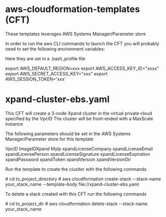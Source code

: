 # aws-cloudformation-templates (CFT)

These templates leverages  AWS Systems Manager/Parameter store

In order to run the aws CLI commands to launch the CFT you will probably need to set the following environment variables:

Here they are set in a .bash_profile file

export AWS_DEFAULT_REGION=xxx
export AWS_ACCESS_KEY_ID="xxxx"
export AWS_SECRET_ACCESS_KEY="xxx"
export AWS_SESSION_TOKEN='xxx'

# xpand-cluster-ebs.yaml

This CFT will create a 3-node Xpand cluster in the virtual private cloud specified by the VpcID 
The cluster will be front-ended with a MaxScale instance

The following parameters should be set in the AWS Systems Manager/Parameter store for this template

VpcID
ImageIDXpand
MyIp
xpandLicenseCompany
xpandLicenseEmail
xpandLicensePerson
xpandLicenseSignature
xpandLicenseExpiration
xpandPassword
xpandToken
xpandVersion
xpandVersionDir

Run the template to create the cluslter with the following commands

\# cd to_project_directory
\# aws cloudformation create-stack --stack-name your_stack_name --template-body file://xpand-cluster-ebs.yaml

To delete a stack created with this CFT run the following commands

\# cd to_project_dir
\# aws cloudformation delete-stack --stack-name your_stack_name